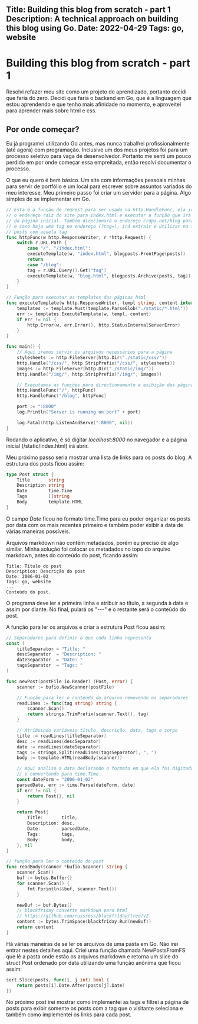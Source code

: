Title: Building this blog from scratch - part 1
Description: A technical approach on building this blog using Go.
Date: 2022-04-29
Tags: go, website
---
# Building this blog from scratch - part 1

Resolvi refazer meu site como um projeto de aprendizado, portanto decidi que faria do zero. Decidi que faria o backend em Go, que é a linguagem que estou aprendendo e que tenho mais afinidade no momento, e aproveitei para aprender mais sobre html e css.

## Por onde começar?

Eu já programei utilizando Go antes, mas nunca trabalhei profissionalmente (até agora) com programação. Inclusive um dos meus projetos foi para um processo seletivo para vaga de desenvolvedor. Portanto me senti um pouco perdido em por onde começar essa empreitada, então resolvi documentar o processo.

O que eu quero é bem básico. Um site com informações pessoais minhas para servir de portfólio e um local para escrever sobre assuntos variados do meu interesse.
Meu primeiro passo foi criar um servidor para a página. Algo simples de se implementar em Go.

```go
// Esta é a função de request para ser usado na http.HandleFunc, ela irá direcionar
// o endereço raiz do site para index.html e executar a função que irá gerar os posts
// da página inicial. Também direcionará o endereço crdpa.net/blog para o arquivo blog.html
// e caso haja uma tag no endereço (?tag=), irá extrair e utilizar na função para exibir os
// posts com aquela tag
func httpFunc(w http.ResponseWriter, r *http.Request) {
	switch r.URL.Path {
		case "/", "/index.html":
		executeTemplate(w, "index.html", blogposts.FrontPage(posts))
		return
		case "/blog":
		tag = r.URL.Query().Get("tag")
		executeTemplate(w, "blog.html", blogposts.Archive(posts, tag))
	}
}

// Função para executar os templates das páginas html
func executeTemplate(w http.ResponseWriter, templ string, content interface{}) {
	templates := template.Must(template.ParseGlob("./static/*.html"))
	err := templates.ExecuteTemplate(w, templ, content)
	if err != nil {
		http.Error(w, err.Error(), http.StatusInternalServerError)
	}
}

func main() {
	// Aqui iremos servir os arquivos necessários para a página
	stylesheets := http.FileServer(http.Dir("./static/css/"))
	http.Handle("/css/", http.StripPrefix("/css/", stylesheets))
	images := http.FileServer(http.Dir("./static/img/"))
	http.Handle("/img/", http.StripPrefix("/img/", images))

	// Executamos as funções para directionamento e exibição das páginas
	http.HandleFunc("/", httpFunc)
	http.HandleFunc("/blog", httpFunc)

	port := ":8000"
	log.Println("Server is running on port" + port)

	log.Fatal(http.ListenAndServe(":8000", nil))
}
```

Rodando o aplicativo, é só digitar *localhost:8000* no navegador e a página inicial (/static/index.html) irá abrir.

Meu próximo passo seria mostrar uma lista de links para os posts do blog. A estrutura dos posts ficou assim:

```go
type Post struct {
    Title       string
    Description string
    Date        time.Time
    Tags        []string
    Body        template.HTML
}
```

O campo *Date* ficou no formato time.Time para eu poder organizar os posts por data com os mais recentes primeiro e também poder exibir a data de várias maneiras possíveis.

Arquivos markdown não contém metadados, porém eu preciso de algo similar. Minha solução foi colocar os metadados no topo do arquivo markdown, antes do conteúdo do post, ficando assim:

```
Title: Título do post
Description: Descrição do post
Date: 2006-01-02
Tags: go, website
---
Conteúdo do post.
```

O programa deve ler a primeira linha e atribuir ao título, a segunda à data e assim por diante. No final, pulará os "---" e o restante será o conteúdo do post.

A função para ler os arquivos e criar a estrutura Post ficou assim:

```go
// Separadores para definir o que cada linha representa
const (
	titleSeparator = "Title: "
	descSeparator  = "Description: "
	dateSeparator  = "Date: "
	tagsSeparator  = "Tags: "
)

func newPost(postFile io.Reader) (Post, error) {
	scanner := bufio.NewScanner(postFile)

	// Função para ler o conteúdo do arquivo removendo os separadores
	readLines := func(tag string) string {
		scanner.Scan()
		return strings.TrimPrefix(scanner.Text(), tag)
	}

	// Atribuindo variáveis título, descrição, data, tags e corpo
	title := readLines(titleSeparator)
	desc := readLines(descSeparator)
	date := readLines(dateSeparator)
	tags := strings.Split(readLines(tagsSeparator), ", ")
	body := template.HTML(readBody(scanner))

	// Aqui analiso a data declarando o formato em que ela foi digitada
	// e convertendo para time.Time
	const dateForm = "2006-01-02"
	parsedDate, err := time.Parse(dateForm, date)
	if err != nil {
		return Post{}, nil
	}

	return Post{
		Title:       title,
		Description: desc,
		Date:        parsedDate,
		Tags:        tags,
		Body:        body,
	}, nil
}

// função para ler o conteúdo do post
func readBody(scanner *bufio.Scanner) string {
	scanner.Scan()
	buf := bytes.Buffer{}
	for scanner.Scan() {
		fmt.Fprintln(&buf, scanner.Text())
	}

	newBuf := buf.Bytes()
	// blackfriday converte markdown para html
	// https://github.com/russross/blackfriday/tree/v2
	content := bytes.TrimSpace(blackfriday.Run(newBuf))
	return content
}
```

Há várias maneiras de se ler os arquivos de uma pasta em Go. Não irei entrar nestes detalhes aqui. Criei uma função chamada NewPostsFromFS que lê a pasta onde estão os arquivos markdown e retorna um slice do struct Post ordenado por data utilizando uma função anônima que ficou assim:

```go
sort.Slice(posts, func(i, j int) bool {
	return posts[i].Date.After(posts[j].Date)
})
```

No próximo post irei mostrar como implementei as tags e filtrei a página de posts para exibir somente os posts com a tag que o visitante seleciona e também como implementei os links para cada post.
